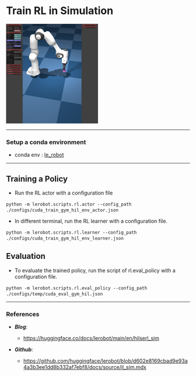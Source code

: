 # Train RL in Simulation

<img src="screenshot.png" alt="LeRobot RL in Simulation" width=50% height=50%/>

----

### Setup a conda environment


- conda env : [le_robot](../README.md#setup-a-conda-environment)

---

## Training a Policy

- Run the RL actor with a configuration file
```
python -m lerobot.scripts.rl.actor --config_path ./configs/cuda_train_gym_hil_env_actor.json
```

- In different terminal, run the RL learner with a configuration file.
```
python -m lerobot.scripts.rl.learner --config_path ./configs/cuda_train_gym_hil_env_learner.json
```

##  Evaluation

- To evaluate the trained policy, run the script of rl.eval_policy with a configuration file.
```
python -m lerobot.scripts.rl.eval_policy --config_path ./configs/temp/cuda_eval_gym_hil.json
```


-----


### References

- ***Blog***:
    - https://huggingface.co/docs/lerobot/main/en/hilserl_sim

- ***Github***:
    - https://github.com/huggingface/lerobot/blob/d602e8169cbad9e93a4a3b3ee1dd8b332af7ebf8/docs/source/il_sim.mdx







